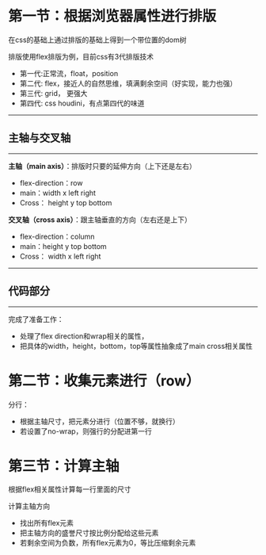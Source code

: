 # 第一节：根据浏览器属性进行排版

在css的基础上通过排版的基础上得到一个带位置的dom树

排版使用flex排版为例，目前css有3代排版技术
- 第一代:正常流，float，position
- 第二代: flex，接近人的自然思维，填满剩余空间（好实现，能力也强）
- 第三代: grid， 更强大
- 第四代: css houdini，有点第四代的味道

---
## 主轴与交叉轴
---

**主轴（main axis）**：排版时只要的延伸方向（上下还是左右）
- flex-direction：row
- main：width x left right
- Cross： height y top bottom

**交叉轴（cross axis）**：跟主轴垂直的方向（左右还是上下）
- flex-direction：column
- main：height y top bottom
- Cross： width x left right

---
## 代码部分
---

完成了准备工作：
- 处理了flex direction和wrap相关的属性，
- 把具体的width，height，bottom，top等属性抽象成了main cross相关属性


# 第二节：收集元素进行（row）

分行：
- 根据主轴尺寸，把元素分进行（位置不够，就换行）
- 若设置了no-wrap，则强行的分配进第一行


# 第三节：计算主轴

根据flex相关属性计算每一行里面的尺寸

计算主轴方向
- 找出所有flex元素
- 把主轴方向的盛誉尺寸按比例分配给这些元素
- 若剩余空间为负数，所有flex元素为0，等比压缩剩余元素